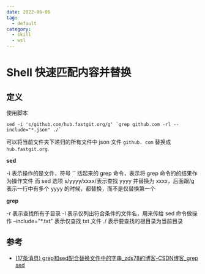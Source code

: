 ```yaml
---
date: 2022-06-06
tag:
  - default
category:
  - skill
  - wsl
---
```



# Shell 快速匹配内容并替换

## 定义

使用脚本
```shell
sed -i 's/github.com/hub.fastgit.org/g' `grep github.com -rl --include="*.json" ./`
```

可以将当前文件夹下递归的所有文件中 json 文件 `github. com` 替换成 `hub.fastgit.org`.

**sed**

-i 表示操作的是文件，符号 \`\` 括起来的 grep 命令，表示将 grep 命令的的结果作为操作文件
而 sed 选项 s/yyyy/xxxx/表示查找 yyyy 并替换为 xxxx，后面跟/g 表示一行中有多个 yyyy 的时候，都替换，而不是仅替换第一个

**grep**

-r 表示查找所有子目录
-l 表示仅列出符合条件的文件名，用来传给 sed 命令做操作
–include="*.txt" 表示仅查找 txt 文件
./ 表示要查找的根目录为当前目录

## 参考

- [(17条消息) grep和sed配合替换文件中的字串_zds78的博客-CSDN博客_grep sed](https://blog.csdn.net/zds78/article/details/84070622)
